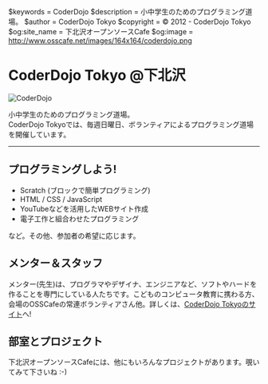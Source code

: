 $keywords = CoderDojo
$description = 小中学生のためのプログラミング道場。
$author = CoderDojo Tokyo
$copyright = &copy; 2012 - CoderDojo Tokyo
$og:site_name = 下北沢オープンソースCafe
$og:image = http://www.osscafe.net/images/164x164/coderdojo.png

# CoderDojo Tokyo @下北沢

![CoderDojo](http://www.osscafe.net/images/coderdojo.png)

小中学生のためのプログラミング道場。<br />CoderDojo Tokyoでは、毎週日曜日、ボランティアによるプログラミング道場を開催しています。

---

## プログラミングしよう!* Scratch (ブロックで簡単プログラミング)* HTML / CSS / JavaScript* YouTubeなどを活用したWEBサイト作成
* 電子工作と組合わせたプログラミング
など。その他、参加者の希望に応じます。

## メンター＆スタッフ

メンター(先生)は、プログラマやデザイナ、エンジニアなど、ソフトやハードを作ることを専門にしている人たちです。こどものコンピュータ教育に携わる方、会場のOSSCafeの常連ボランティアさん他。詳しくは、[CoderDojo Tokyoのサイト](http://tokyo.coderdojo.com/)へ!

## 部室とプロジェクト

下北沢オープンソースCafeには、他にもいろんなプロジェクトがあります。覗いてみて下さいね :-)